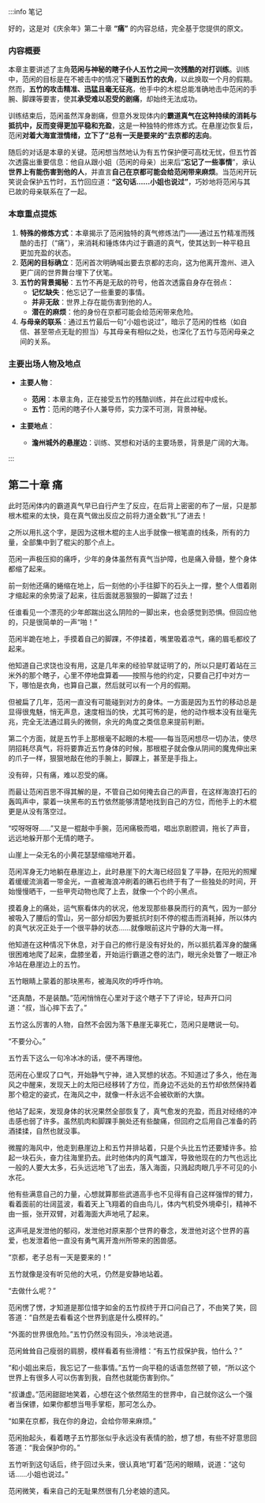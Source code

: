 :::info 笔记

好的，这是对《庆余年》第二十章 **“痛”** 的内容总结，完全基于您提供的原文。

### 内容概要

本章主要讲述了主角**范闲与神秘的瞎子仆人五竹之间一次残酷的对打训练**。训练中，范闲的目标是在不被击中的情况下**碰到五竹的衣角**，以此换取一个月的假期。然而，**五竹的攻击精准、迅猛且毫无征兆**，他手中的木棍总能准确地击中范闲的手腕、脚踝等要害，使其**承受难以忍受的剧痛**，却始终无法成功。

训练结束后，范闲虽然浑身剧痛，但意外发现体内的**霸道真气在这种持续的消耗与抵抗中，反而变得更加平稳和充盈**，这是一种独特的修炼方式。在悬崖边恢复后，范闲**对着大海宣泄情绪，立下了“总有一天是要来的”去京都的志向**。

随后的对话是本章的关键。范闲想当然地认为有五竹保护便可高枕无忧，但五竹首次透露出重要信息：他自从跟小姐（范闲的母亲）出来后“**忘记了一些事情**”，承认**世界上有能伤害到他的人**，并直言**自己在京都可能会给范闲带来麻烦**。当范闲开玩笑说会保护五竹时，五竹回应道：**“这句话……小姐也说过”**，巧妙地将范闲与其已故的母亲联系在了一起。

### 本章重点提炼

1.  **特殊的修炼方式**：本章揭示了范闲独特的真气修炼法门——通过五竹精准而残酷的击打（“痛”），来消耗和锤炼体内过于霸道的真气，使其达到一种平稳且更加充盈的状态。
2.  **范闲的目标确立**：范闲首次明确喊出要去京都的志向，这为他离开澹州、进入更广阔的世界舞台埋下了伏笔。
3.  **五竹的背景揭秘**：五竹不再是无敌的符号，他首次透露自身存在弱点：
    *   **记忆缺失**：他忘记了一些重要的事情。
    *   **并非无敌**：世界上存在能伤害到他的人。
    *   **潜在的麻烦**：他的身份在京都可能会给范闲带来危险。
4.  **与母亲的联系**：通过五竹最后一句“小姐也说过”，暗示了范闲的性格（如自信、甚至带点无耻的担当）与其母亲有相似之处，也深化了五竹与范闲母亲之间的关系。

### 主要出场人物及地点

*   **主要人物**：
    *   **范闲**：本章主角，正在接受五竹的残酷训练，并在此过程中成长。
    *   **五竹**：范闲的瞎子仆人兼导师，实力深不可测，背景神秘。

*   **主要地点**：
    *   **澹州城外的悬崖边**：训练、冥想和对话的主要场景，背景是广阔的大海。

:::

## 第二十章 **痛**

此时范闲体内的霸道真气早已自行产生了反应，在后背上密密的布了一层，只是那根木棍来的太快，竟在真气做出反应之前将力道全数“扎”了进去！

之所以用扎这个字，是因为这根木棍的主人出手就像一根笔直的线条，所有的力量，全部集中到了棍尖的那个点上。

范闲一声极压抑的痛呼，少年的身体虽然有真气当护障，也是痛入骨髓，整个身体都缩了起来。

前一刻他还痛的蜷缩在地上，后一刻他的小手往脚下的石头上一撑，整个人借着刚才缩起来的余势滚了起来，往后面就恶狠狠的一脚踹了过去！

任谁看见一个漂亮的少年郎踹出这么阴险的一脚出来，也会感觉到恐惧。但回应他的，只是很简单的一声“啪！”

范闲半跪在地上，手摸着自己的脚踝，不停揉着，嘴里吸着凉气，痛的眉毛都绞了起来。

他知道自己求饶也没有用，这是几年来的经验早就证明了的，所以只是盯着站在三米外的那个瞎子，心里不停地盘算着——按照与他的约定，只要自己打中对方一下，哪怕是衣角，也算自己赢，然后就可以有一个月的假期。

但被扁了几年，范闲一直没有可能碰到对方的身体。一方面是因为五竹的移动总是显得很鬼魅，悄无声息，速度相当的快，尤其可怖的是，他的动作根本没有丝毫先兆，完全无法通过肩头的微侧，余光的角度之类信息来提前判断。

第二个方面，就是五竹手上那根毫不起眼的木棍——每当范闲想尽一切办法，使尽阴招耗尽真气，将将要靠近五竹身体的时候，那根棍子就会像从阴间的魔鬼伸出来的爪子一样，狠狠地敲在他的手腕上，脚踝上，甚至是手指上。

没有碎，只有痛，难以忍受的痛。

而最让范闲百思不得其解的是，不管自己如何掩去自己的声音，在这样海浪打石的轰鸣声中，蒙着一块黑布的五竹依然能够清楚地找到自己的方位，而他手上的木棍更是从没有落空过。

“哎呀呀呀……”又是一棍敲中手腕，范闲痛极而唱，唱出京剧腔调，拖长了声音，远远地躲开那个无情的瞎子。

山崖上一朵无名的小黄花瑟瑟缩缩地开着。

范闲浑身无力地躺在悬崖边上，此时悬崖下的大海已经回复了平静，在阳光的照耀着缓缓流淌着一带金光，一直被海浪冲刷着的礁石也终于有了一些独处的时间，开始慢慢晒干，一些甲壳动物也爬了上去，就像一个个的小黑点。

摸着身上的痛处，运气察看体内的状况，他发现那些暴戾而行的真气，因为一部分被吸入了腰后的雪山，另一部分却因为要抵抗时刻不停的棍击而消耗掉，所以体内的真气状况正处于一个很平静的状态……就像眼前这片宁静的大海一样。

他知道在这种情况下休息，对于自己的修行是没有好处的，所以抵抗着浑身的酸痛很困难地爬了起来，盘膝坐着，开始运行霸道之卷的法门，眼光余处瞥了一眼正冷冷站在悬崖边上的五竹。

五竹眼睛上蒙着的那块黑布，被海风吹的呼呼作响。

“还真酷，不是装酷。”范闲悄悄在心里对于这个瞎子下了评论，轻声开口问道：“叔，当心摔下去了。”

五竹这么厉害的人物，自然不会因为落下悬崖无辜死亡，范闲只是瞎说一句。

“不要分心。”

五竹丢下这么一句冷冰冰的话，便不再理他。

范闲在心里叹了口气，开始静气宁神，进入冥想的状态。不知道过了多久，他在海风之中醒来，发现天上的太阳已经移转了方位，而身边不远处的五竹却依然保持着那个稳定的姿式，在海风之中，就像一杆永远不会被砍断的大旗。

他站了起来，发现身体的状况果然全部恢复了，真气愈发的充盈，而且对经络的冲击感也弱了许多。虽然肌肉和脚踝手腕处还有些酸痛，但回府之后用自己准备的药酒揉揉，自然也就没事。

微腥的海风中，他走到悬崖边上和五竹并排站着，只是个头比五竹还要矮许多。拾起一块石头，奋力往海里扔去。此时他体内的真气雄浑，导致他现在的力气也远比一般的人要大太多，石头远远地飞了出去，落入海面，只溅起肉眼几乎不可见的小水花。

他有些满意自己的力量，心想就算那些武道高手也不见得有自己这样强悍的臂力，看着面前的壮阔蓝波，看着天上飞翔着的自由鸟儿，体内气机受外境牵引，精神不由一振，张开双臂，对着海面大声地吼了起来。

这声吼是发泄他的郁闷，发泄他对原来那个世界的眷念，发泄他对这个世界的喜爱，也发泄着他一直没有勇气离开澹州所带来的困兽感。

“京都，老子总有一天是要来的！”

五竹就像是没有听见他的大吼，仍然是安静地站着。

“去做什么呢？”

范闲愣了愣，才知道是那位惜字如金的五竹叔终于开口问自己了，不由笑了笑，回答道：“自然是去看看这个世界到底是什么模样的。”

“外面的世界很危险。”五竹仍然没有回头，冷淡地说道。

范闲耸耸自己瘦弱的肩膀，模样看着有些滑稽：“有五竹叔保护我，怕什么？”

“和小姐出来后，我忘记了一些事情。”五竹一向平稳的话语忽然顿了顿，“所以这个世界上有很多人可以伤害到我，自然也就能伤害到你。”

“叔谦虚。”范闲甜甜地笑着，心想在这个依然陌生的世界中，自己就你这么一个强者当保镖，如果你都想当甩手掌柜，那可怎么办。

“如果在京都，我在你的身边，会给你带来麻烦。”

范闲抬起头，看着瞎子五竹那张似乎永远没有表情的脸，想了想，有些不好意思回答道：“我会保护你的。”

五竹听到这句话后，终于回过头来，很认真地“盯着”范闲的眼睛，说道：“这句话……小姐也说过。”

范闲微笑，看来自己的无耻果然很有几分老娘的遗风。

